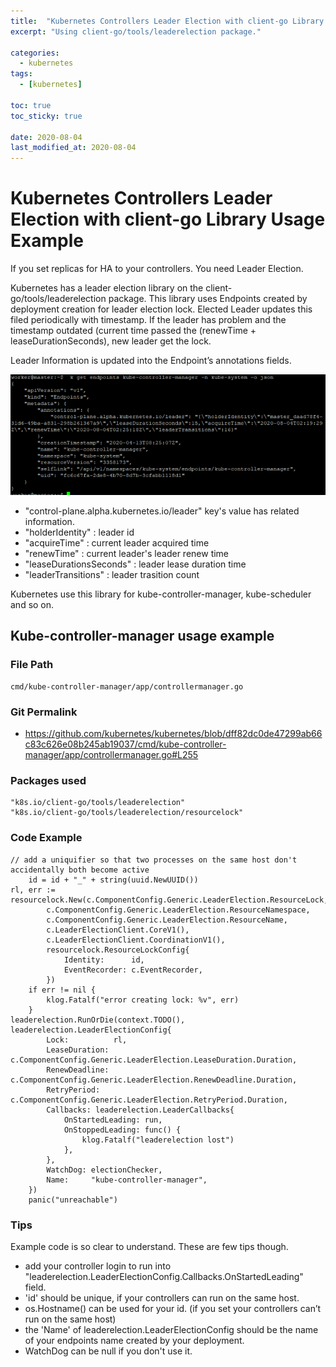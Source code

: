 ```yaml
---
title:  "Kubernetes Controllers Leader Election with client-go Library Usage Example"
excerpt: "Using client-go/tools/leaderelection package."

categories:
  - kubernetes
tags:
  - [kubernetes]

toc: true
toc_sticky: true
 
date: 2020-08-04
last_modified_at: 2020-08-04
---
```

# Kubernetes Controllers Leader Election with client-go Library Usage Example
If you set replicas for HA to your controllers. You need Leader Election.

Kubernetes has a leader election library on the client-go/tools/leaderelection package. This library uses Endpoints created by deployment creation for leader election lock. Elected Leader updates this filed periodically with timestamp. If the leader has problem and the timestamp outdated (current time passed the (renewTime + leaseDurationSeconds), new leader get the lock.

Leader Information is updated into the Endpoint’s annotations fields.

![kubernetes kube-controller-manager endpoints describe](/assets/img/kubernetes/2020-12-23-18-44-04.png)

- "control-plane.alpha.kubernetes.io/leader" key's value has related information.
- "holderIdentity" : leader id
- "acquireTime" : current leader acquired time
- "renewTime" : current leader's leader renew time
- "leaseDurationsSeconds" : leader lease duration time
- "leaderTransitions" : leader trasition count

Kubernetes use this library for kube-controller-manager, kube-scheduler and so on.

## Kube-controller-manager usage example
### File Path
```
cmd/kube-controller-manager/app/controllermanager.go
```

### Git Permalink
- https://github.com/kubernetes/kubernetes/blob/dff82dc0de47299ab66c83c626e08b245ab19037/cmd/kube-controller-manager/app/controllermanager.go#L255

### Packages used
```
"k8s.io/client-go/tools/leaderelection"
"k8s.io/client-go/tools/leaderelection/resourcelock"
```

### Code Example
```
// add a uniquifier so that two processes on the same host don't accidentally both become active
    id = id + "_" + string(uuid.NewUUID())
rl, err := resourcelock.New(c.ComponentConfig.Generic.LeaderElection.ResourceLock,
        c.ComponentConfig.Generic.LeaderElection.ResourceNamespace,
        c.ComponentConfig.Generic.LeaderElection.ResourceName,
        c.LeaderElectionClient.CoreV1(),
        c.LeaderElectionClient.CoordinationV1(),
        resourcelock.ResourceLockConfig{
            Identity:      id,
            EventRecorder: c.EventRecorder,
        })
    if err != nil {
        klog.Fatalf("error creating lock: %v", err)
    }
leaderelection.RunOrDie(context.TODO(), leaderelection.LeaderElectionConfig{
        Lock:          rl,
        LeaseDuration: c.ComponentConfig.Generic.LeaderElection.LeaseDuration.Duration,
        RenewDeadline: c.ComponentConfig.Generic.LeaderElection.RenewDeadline.Duration,
        RetryPeriod:   c.ComponentConfig.Generic.LeaderElection.RetryPeriod.Duration,
        Callbacks: leaderelection.LeaderCallbacks{
            OnStartedLeading: run,
            OnStoppedLeading: func() {
                klog.Fatalf("leaderelection lost")
            },
        },
        WatchDog: electionChecker,
        Name:     "kube-controller-manager",
    })
    panic("unreachable")
```

### Tips
Example code is so clear to understand. These are few tips though.

- add your controller login to run into "leaderelection.LeaderElectionConfig.Callbacks.OnStartedLeading" field.
- 'id' should be unique, if your controllers can run on the same host.
- os.Hostname() can be used for your id. (if you set your controllers can’t run on the same host)
- the 'Name' of leaderelection.LeaderElectionConfig should be the name of your endpoints name created by your deployment.
- WatchDog can be null if you don't use it.